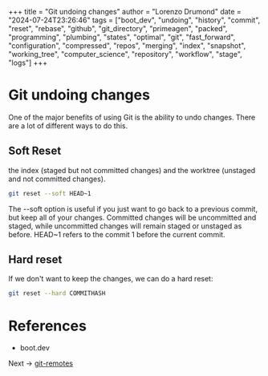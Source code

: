 +++
title = "Git undoing changes"
author = "Lorenzo Drumond"
date = "2024-07-24T23:26:46"
tags = ["boot_dev",  "undoing",  "history",  "commit",  "reset",  "rebase",  "github",  "git_directory",  "primeagen",  "packed",  "programming",  "plumbing",  "states",  "optimal",  "git",  "fast_forward",  "configuration",  "compressed",  "repos",  "merging",  "index",  "snapshot",  "working_tree",  "computer_science",  "repository",  "workflow",  "stage",  "logs"]
+++


# Git undoing changes

One of the major benefits of using Git is the ability to undo changes. There
are a lot of different ways to do this.

## Soft Reset

the index (staged but not committed changes) and the worktree (unstaged and not
committed changes).

```bash
git reset --soft HEAD~1
```

The --soft option is useful if you just want to go back to a previous commit,
but keep all of your changes. Committed changes will be uncommitted and staged,
while uncommitted changes will remain staged or unstaged as before. HEAD~1
refers to the commit 1 before the current commit.

## Hard reset

If we don't want to keep the changes, we can do a hard reset:

```bash
git reset --hard COMMITHASH
```

# References

- boot.dev

Next -> [git-remotes](/wiki/git-remotes/)
